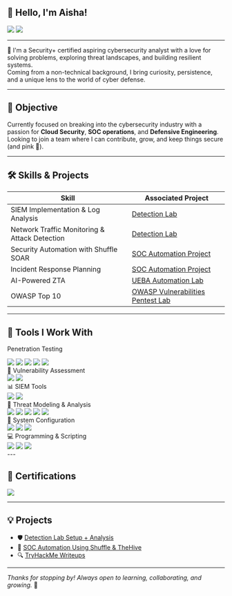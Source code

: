 ## 🌸 Hello, I'm Aisha!

<a href="https://www.linkedin.com/in/aisha-kazi339/"><img src="https://img.shields.io/badge/-LinkedIn-E440AA?&style=for-the-badge&logo=linkedin&logoColor=white" /></a>
<a href="mailto:aishakazi031@gmail.com"><img src="https://img.shields.io/badge/-Email-FF69B4?&style=for-the-badge&logo=gmail&logoColor=white" /></a>

---

🌼 I'm a Security+ certified aspiring cybersecurity analyst with a love for solving problems, exploring threat landscapes, and building resilient systems.  
Coming from a non-technical background, I bring curiosity, persistence, and a unique lens to the world of cyber defense.

---

## 🎯 Objective

Currently focused on breaking into the cybersecurity industry with a passion for **Cloud Security**, **SOC operations**, and **Defensive Engineering**.  
Looking to join a team where I can contribute, grow, and keep things secure (and pink 🌸).

---

## 🛠️ Skills & Projects

| **Skill**                                     | **Associated Project**                                                                 |
|----------------------------------------------|----------------------------------------------------------------------------------------|
| SIEM Implementation & Log Analysis           | [Detection Lab](https://github.com/yourusername/detection-lab-notes)                  |
| Network Traffic Monitoring & Attack Detection| [Detection Lab](https://github.com/yourusername/detection-lab-notes)                  |
| Security Automation with Shuffle SOAR        | [SOC Automation Project](https://github.com/yourusername/soc-automation-lab)          |
| Incident Response Planning                   | [SOC Automation Project](https://github.com/yourusername/soc-automation-lab)          |
| AI-Powered ZTA                  | [UEBA Automation Lab](https://github.com/aisha889/AI-Powered-ZTA)          |
| OWASP Top 10 | [OWASP Vulnerabilities Pentest Lab](https://github.com/aisha889/OWASP-Top-10)          |

---

## 🧰 Tools I Work With

Penetration Testing
<div> <img src="https://img.shields.io/badge/-Nmap-FF69B4?&style=for-the-badge&logo=gnu-bash&logoColor=white" /> <img src="https://img.shields.io/badge/-Burp_Suite-FB007B?&style=for-the-badge&logo=PortSwigger&logoColor=white" /> <img src="https://img.shields.io/badge/-Metasploit-FF69B4?&style=for-the-badge&logo=Metasploit&logoColor=white" /> <img src="https://img.shields.io/badge/-Nikto-FFB6C1?&style=for-the-badge&logo=security&logoColor=white" /> <img src="https://img.shields.io/badge/-OWASP_ZAP-E75480?&style=for-the-badge&logo=OWASP&logoColor=white" /> </div>
🧪 Vulnerability Assessment
<div> <img src="https://img.shields.io/badge/-Nessus-FF69B4?&style=for-the-badge&logo=Tenable&logoColor=white" /> <img src="https://img.shields.io/badge/-OpenVAS-FF1493?&style=for-the-badge&logoColor=white" /> </div>
📊 SIEM Tools
<div> <img src="https://img.shields.io/badge/-Splunk-FFC0CB?&style=for-the-badge&logo=Splunk&logoColor=black" /> <img src="https://img.shields.io/badge/-Chronicle-FF69B4?&style=for-the-badge&logo=Google&logoColor=white" /> </div>
🧠 Threat Modeling & Analysis
<div> <img src="https://img.shields.io/badge/-Microsoft_STRIDE-DB7093?&style=for-the-badge&logo=Microsoft&logoColor=white" /> <img src="https://img.shields.io/badge/-Wireshark-FF69B4?&style=for-the-badge&logo=Wireshark&logoColor=white" /> <img src="https://img.shields.io/badge/-PEStudio-FC5CBA?&style=for-the-badge&logoColor=white" /> <img src="https://img.shields.io/badge/-HashMyFiles-FFB6C1?&style=for-the-badge&logoColor=white" /> <img src="https://img.shields.io/badge/-HxD-FF69B4?&style=for-the-badge&logoColor=white" /> </div>
🧰 System Configuration
<div> <img src="https://img.shields.io/badge/-Microsoft_365-FF69B4?&style=for-the-badge&logo=Microsoft&logoColor=white" /> <img src="https://img.shields.io/badge/-Windows_Firewall-FF1493?&style=for-the-badge&logo=windows&logoColor=white" /> <img src="https://img.shields.io/badge/-Router_ACLs-FFC0CB?&style=for-the-badge&logo=networking&logoColor=white" /> </div>
💻 Programming & Scripting
<div> <img src="https://img.shields.io/badge/-Python-FF69B4?&style=for-the-badge&logo=python&logoColor=white" /> <img src="https://img.shields.io/badge/-Bash-FF69B4?&style=for-the-badge&logo=gnu-bash&logoColor=white" /> <img src="https://img.shields.io/badge/-Java-FF69B4?&style=for-the-badge&logo=java&logoColor=white" /> </div>
---

## 📜 Certifications

<div>
<img src="https://img.shields.io/badge/-Security%2B-FF69B4?&style=for-the-badge&logo=CompTIA&logoColor=white" />
<!-- Add others only if applicable -->
</div>

---

## 💡 Projects

- 🛡️ [Detection Lab Setup + Analysis](https://github.com/yourusername/detection-lab-notes)  
- 🤖 [SOC Automation Using Shuffle & TheHive](https://github.com/yourusername/soc-automation-lab)  
- 🔍 [TryHackMe Writeups](https://github.com/yourusername/tryhackme-journal)

---

_Thanks for stopping by! Always open to learning, collaborating, and growing._ 🌸  


<!--
**aisha889/aisha889** is a ✨ _special_ ✨ repository because its `README.md` (this file) appears on your GitHub profile.

Here are some ideas to get you started:

- 🔭 I’m currently working on ...
- 🌱 I’m currently learning ...
- 👯 I’m looking to collaborate on ...
- 🤔 I’m looking for help with ...
- 💬 Ask me about ...
- 📫 How to reach me: ...
- 😄 Pronouns: ...
- ⚡ Fun fact: ...
-->
